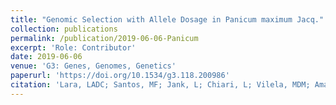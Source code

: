 ```yaml
---
title: "Genomic Selection with Allele Dosage in Panicum maximum Jacq."
collection: publications
permalink: /publication/2019-06-06-Panicum
excerpt: 'Role: Contributor'
date: 2019-06-06
venue: 'G3: Genes, Genomes, Genetics'
paperurl: 'https://doi.org/10.1534/g3.118.200986'
citation: 'Lara, LADC; Santos, MF; Jank, L; Chiari, L; Vilela, MDM; Amadeu, RR; dos Santos, JP; Pereira, GDS; Zeng, ZB; Garcia, AAF. Genomic Selection with Allele Dosage in Panicum maximum Jacq. G3: Genes, Genomes, Genetics, 2019. Early Online 2019-06-06.'
---
```

